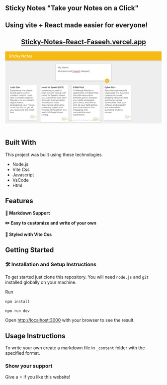 ## Sticky Notes "Take your Notes on a Click"

## Using vite + React made easier for everyone!

<h2 align="center">
  <a href="https://sticky-notes-react-faseeh.vercel.app/" target="_blank">Sticky-Notes-React-Faseeh.vercel.app</a>
</h2>

<div align="center">
  <img alt="Demo" src="./Extra/src.PNG" />
</div>

<br/>


## Built With

This project was built using these technologies.

- Node.js
- Vite Css
- Javascript
- VsCode
- Html

## Features

**📃 Markdown Support**

**✏️ Easy to customize and write of your own**

**🎨 Styled with Vite Css**

## Getting Started

### 🛠 Installation and Setup Instructions

To get started just clone this repository. You will need `node.js` and `git` installed globally on your machine.

Run

```
npm install
```

```
npm run dev
```

Open [http://localhost:3000](http://localhost:3000) with your browser to see the result.

## Usage Instructions

To write your own create a markdown file in `_content` folder with the specified format.

### Show your support

Give a ⭐ if you like this website!

